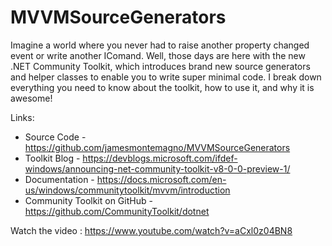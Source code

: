 # MVVMSourceGenerators

Imagine a world where you never had to raise another property changed event or write another IComand. Well, those days are here with the new .NET Community Toolkit, which introduces brand new source generators and helper classes to enable you to write super minimal code. I break down everything you need to know about the toolkit, how to use it, and why it is awesome!

Links:
* Source Code - https://github.com/jamesmontemagno/MVVMSourceGenerators
* Toolkit Blog -  https://devblogs.microsoft.com/ifdef-windows/announcing-net-community-toolkit-v8-0-0-preview-1/
* Documentation - https://docs.microsoft.com/en-us/windows/communitytoolkit/mvvm/introduction
* Community Toolkit on GitHub - https://github.com/CommunityToolkit/dotnet

Watch the video : https://www.youtube.com/watch?v=aCxl0z04BN8
